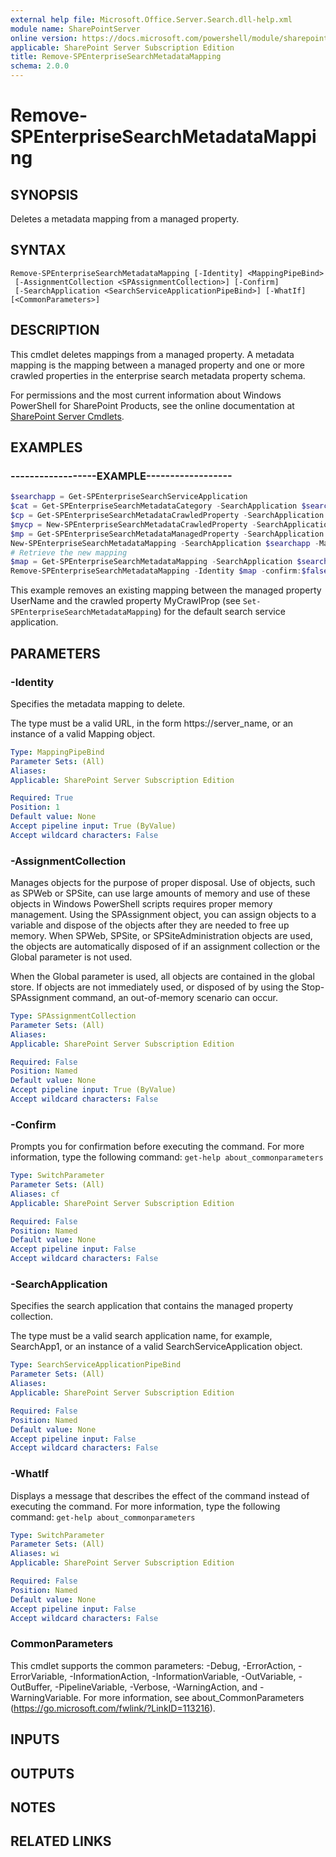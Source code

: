 ```yaml
---
external help file: Microsoft.Office.Server.Search.dll-help.xml
module name: SharePointServer
online version: https://docs.microsoft.com/powershell/module/sharepoint-server/remove-spenterprisesearchmetadatamapping
applicable: SharePoint Server Subscription Edition
title: Remove-SPEnterpriseSearchMetadataMapping
schema: 2.0.0
---
```


# Remove-SPEnterpriseSearchMetadataMapping

## SYNOPSIS
Deletes a metadata mapping from a managed property.


## SYNTAX

```
Remove-SPEnterpriseSearchMetadataMapping [-Identity] <MappingPipeBind>
 [-AssignmentCollection <SPAssignmentCollection>] [-Confirm]
 [-SearchApplication <SearchServiceApplicationPipeBind>] [-WhatIf] [<CommonParameters>]
```

## DESCRIPTION
This cmdlet deletes mappings from a managed property.
A metadata mapping is the mapping between a managed property and one or more crawled properties in the enterprise search metadata property schema.

For permissions and the most current information about Windows PowerShell for SharePoint Products, see the online documentation at [SharePoint Server Cmdlets](https://docs.microsoft.com/powershell/sharepoint/sharepoint-server/sharepoint-server-cmdlets).


## EXAMPLES

### ------------------EXAMPLE------------------
```powershell
$searchapp = Get-SPEnterpriseSearchServiceApplication
$cat = Get-SPEnterpriseSearchMetadataCategory -SearchApplication $searchapp -Identity People 
$cp = Get-SPEnterpriseSearchMetadataCrawledProperty -SearchApplication $searchapp -Category $cat -Limit 1 
$mycp = New-SPEnterpriseSearchMetadataCrawledProperty -SearchApplication $searchapp -Name "MyCrawlProp" -PropSet $cp.PropSet -Category $cp.CategoryName -IsNameEnum $false -VariantType $cp.VariantType
$mp = Get-SPEnterpriseSearchMetadataManagedProperty -SearchApplication $searchapp -Identity UserName
New-SPEnterpriseSearchMetadataMapping -SearchApplication $searchapp -ManagedProperty $mp -CrawledProperty $mycp
# Retrieve the new mapping
$map = Get-SPEnterpriseSearchMetadataMapping -SearchApplication $searchapp -ManagedProperty $mp -CrawledProperty $mycp
Remove-SPEnterpriseSearchMetadataMapping -Identity $map -confirm:$false
```

This example removes an existing mapping between the managed property UserName and the crawled property MyCrawlProp (see `Set-SPEnterpriseSearchMetadataMapping`) for the default search service application.


## PARAMETERS

### -Identity
Specifies the metadata mapping to delete.

The type must be a valid URL, in the form https://server_name, or an instance of a valid Mapping object.

```yaml
Type: MappingPipeBind
Parameter Sets: (All)
Aliases: 
Applicable: SharePoint Server Subscription Edition

Required: True
Position: 1
Default value: None
Accept pipeline input: True (ByValue)
Accept wildcard characters: False
```

### -AssignmentCollection
Manages objects for the purpose of proper disposal. Use of objects, such as SPWeb or SPSite, can use large amounts of memory and use of these objects in Windows PowerShell scripts requires proper memory management. Using the SPAssignment object, you can assign objects to a variable and dispose of the objects after they are needed to free up memory. When SPWeb, SPSite, or SPSiteAdministration objects are used, the objects are automatically disposed of if an assignment collection or the Global parameter is not used.

When the Global parameter is used, all objects are contained in the global store. If objects are not immediately used, or disposed of by using the Stop-SPAssignment command, an out-of-memory scenario can occur.
```yaml
Type: SPAssignmentCollection
Parameter Sets: (All)
Aliases: 
Applicable: SharePoint Server Subscription Edition

Required: False
Position: Named
Default value: None
Accept pipeline input: True (ByValue)
Accept wildcard characters: False
```

### -Confirm
Prompts you for confirmation before executing the command.
For more information, type the following command: `get-help about_commonparameters`

```yaml
Type: SwitchParameter
Parameter Sets: (All)
Aliases: cf
Applicable: SharePoint Server Subscription Edition

Required: False
Position: Named
Default value: None
Accept pipeline input: False
Accept wildcard characters: False
```

### -SearchApplication
Specifies the search application that contains the managed property collection.

The type must be a valid search application name, for example, SearchApp1, or an instance of a valid SearchServiceApplication object.

```yaml
Type: SearchServiceApplicationPipeBind
Parameter Sets: (All)
Aliases: 
Applicable: SharePoint Server Subscription Edition

Required: False
Position: Named
Default value: None
Accept pipeline input: False
Accept wildcard characters: False
```

### -WhatIf
Displays a message that describes the effect of the command instead of executing the command.
For more information, type the following command: `get-help about_commonparameters`

```yaml
Type: SwitchParameter
Parameter Sets: (All)
Aliases: wi
Applicable: SharePoint Server Subscription Edition

Required: False
Position: Named
Default value: None
Accept pipeline input: False
Accept wildcard characters: False
```

### CommonParameters
This cmdlet supports the common parameters: -Debug, -ErrorAction, -ErrorVariable, -InformationAction, -InformationVariable, -OutVariable, -OutBuffer, -PipelineVariable, -Verbose, -WarningAction, and -WarningVariable. For more information, see about_CommonParameters (https://go.microsoft.com/fwlink/?LinkID=113216).

## INPUTS

## OUTPUTS

## NOTES

## RELATED LINKS
